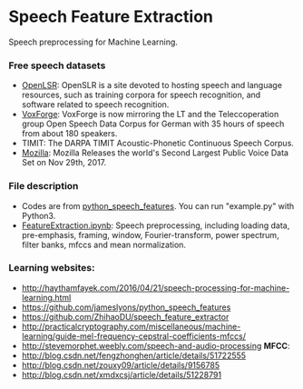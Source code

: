 # Speech Feature Extraction
Speech preprocessing for Machine Learning.

### Free speech datasets
* [OpenLSR](http://www.openslr.org): OpenSLR is a site devoted to hosting speech and language resources, such as training corpora for speech recognition, and software related to speech recognition.
* [VoxForge](http://www.voxforge.org/): VoxForge is now mirroring the LT and the Teleccoperation group Open Speech Data Corpus for German with 35 hours of speech from about 180 speakers. 
* TIMIT: The DARPA TIMIT Acoustic-Phonetic Continuous Speech Corpus.
* [Mozilla](https://medium.com/mozilla-open-innovation/sharing-our-common-voice-mozilla-releases-second-largest-public-voice-data-set-e88f7d6b7666): Mozilla Releases the world's Second Largest Public Voice Data Set on Nov 29th, 2017.

### File description
* Codes are from [python_speech_features](https://github.com/jameslyons/python_speech_features). You can run "example.py" with Python3.
* [FeatureExtraction.ipynb](/FeatureExtraction.ipynb): Speech preprocessing, including loading data, pre-emphasis, framing, window, Fourier-transform, power spectrum, filter banks, mfccs and mean normalization.

### Learning websites:
* http://haythamfayek.com/2016/04/21/speech-processing-for-machine-learning.html
* https://github.com/jameslyons/python_speech_features
* https://github.com/ZhihaoDU/speech_feature_extractor
* http://practicalcryptography.com/miscellaneous/machine-learning/guide-mel-frequency-cepstral-coefficients-mfccs/
* http://stevemorphet.weebly.com/speech-and-audio-processing
**MFCC**:
* http://blog.csdn.net/fengzhonghen/article/details/51722555
* http://blog.csdn.net/zouxy09/article/details/9156785
* http://blog.csdn.net/xmdxcsj/article/details/51228791
